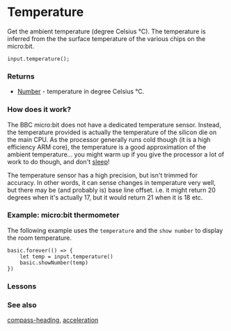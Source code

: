 # Temperature

Get the ambient temperature (degree Celsius °C). The temperature is inferred from the the surface temperature of the various chips on the micro:bit.

```sig
input.temperature();
```

### Returns

* [Number](/microbit/reference/types/number) - temperature in degree Celsius °C.

### How does it work?

The BBC micro:bit does not have a dedicated temperature sensor. Instead, the temperature provided is actually the temperature of the silicon die on the main CPU. As the processor generally runs cold though (it is a high efficiency ARM core), the temperature is a good approximation of the ambient temperature... you might warm up if you give the processor a lot of work to do though, and don't [sleep](/microbit/reference/basic/pause)!

The temperature sensor has a high precision, but isn't trimmed for accuracy. In other words, it can sense changes in temperature very well, but there may be (and probably is) base line offset. i.e. it might return 20 degrees when it's actually 17, but it would return 21 when it is 18 etc.

### Example: micro:bit thermometer

The following example uses the `temperature` and the `show number` to display the room temperature.

```sig
basic.forever(() => {
    let temp = input.temperature()
    basic.showNumber(temp)
})
```

### Lessons

### See also

[compass-heading](/microbit/reference/input/compass-heading), [acceleration](/microbit/reference/input/acceleration)

